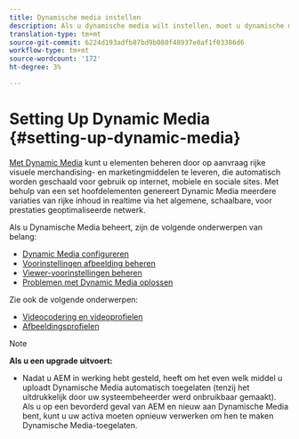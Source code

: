 ```yaml
---
title: Dynamische media instellen
description: Als u dynamische media wilt instellen, moet u dynamische media configureren en voorinstellingen voor afbeeldingen en viewers beheren
translation-type: tm+mt
source-git-commit: 6224d193adfb87bd9b080f48937e0af1f03386d6
workflow-type: tm+mt
source-wordcount: '172'
ht-degree: 3%

---
```



# Setting Up Dynamic Media {#setting-up-dynamic-media}

[Met Dynamic Media](https://www.adobe.com/solutions/web-experience-management/dynamic-media.html) kunt u elementen beheren door op aanvraag rijke visuele merchandising- en marketingmiddelen te leveren, die automatisch worden geschaald voor gebruik op internet, mobiele en sociale sites. Met behulp van een set hoofdelementen genereert Dynamic Media meerdere variaties van rijke inhoud in realtime via het algemene, schaalbare, voor prestaties geoptimaliseerde netwerk.

<!-- OBSOLETE UNTIL THE INTEGRATING SCENE7 TOPIC GETS A MAJOR UPDATE

>[!NOTE]
>
>This documentation describes Dynamic Media capabilites, which are integrated directly into AEM. If you are using Dynamic Media Classic (previously called Scene7) integrated into AEM, see [Dynamic Media Classic integration documentation](/help/sites-cloud/administering/integrating-scene7.md).
>
>See [Dual Use Scenario](/help/sites-cloud/administering/integrating-scene7.md#dual-use-scenario) for times when you may want to use AEM integrated with Dynamic Media Classic along with Dynamic Media.

-->

Als u Dynamische Media beheert, zijn de volgende onderwerpen van belang:

* [Dynamic Media configureren](config-dm.md)
* [Voorinstellingen afbeelding beheren](managing-image-presets.md)
* [Viewer-voorinstellingen beheren](managing-viewer-presets.md)
* [Problemen met Dynamic Media oplossen](troubleshoot-dm.md)

Zie ook de volgende onderwerpen:

* [Videocodering en videoprofielen](video-profiles.md)
* [Afbeeldingsprofielen](image-profiles.md)

>[!NOTE]
>
>**Als u een upgrade uitvoert:**
>
>* Nadat u AEM in werking hebt gesteld, heeft om het even welk middel u uploadt Dynamische Media automatisch toegelaten (tenzij het uitdrukkelijk door uw systeembeheerder werd onbruikbaar gemaakt). Als u op een bevorderd geval van AEM en nieuw aan Dynamische Media bent, kunt u uw activa moeten opnieuw verwerken om hen te maken Dynamische Media-toegelaten.